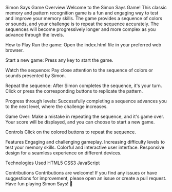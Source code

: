 Simon Says Game
Overview
Welcome to the Simon Says Game! This classic memory and pattern recognition game is a fun and engaging way to test and improve your memory skills. 
The game provides a sequence of colors or sounds, and your challenge is to repeat the sequence accurately. The sequences will become progressively longer and more complex as you advance through the levels.

How to Play
Run the game: Open the index.html file in your preferred web browser.

Start a new game: Press any key to start the game.

Watch the sequence: Pay close attention to the sequence of colors or sounds presented by Simon.

Repeat the sequence: After Simon completes the sequence, it's your turn. Click or press the corresponding buttons to replicate the pattern.

Progress through levels: Successfully completing a sequence advances you to the next level, where the challenge increases.

Game Over: Make a mistake in repeating the sequence, and it's game over. Your score will be displayed, and you can choose to start a new game.

Controls
Click on the colored buttons to repeat the sequence.

Features
Engaging and challenging gameplay.
Increasing difficulty levels to test your memory skills.
Colorful and interactive user interface.
Responsive design for a seamless experience on different devices.

Technologies Used
HTML5
CSS3
JavaScript

Contributions
Contributions are welcome! If you find any issues or have suggestions for improvement, please open an issue or create a pull request.
Have fun playing Simon Says! 🎉
